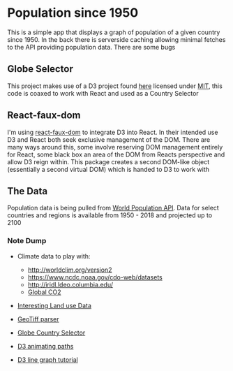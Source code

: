 # Population since 1950
This is a simple app that displays a graph of population of a given country since 1950. In the back there is serverside caching allowing minimal fetches to the API providing population data. There are some bugs


## Globe Selector 

This project makes use of a D3 project found <a href="http://bl.ocks.org/KoGor/5994804">here</a> licensed under <a href="https://choosealicense.com/licenses/mit/">MIT</a>, this code is coaxed to work with React and used as a Country Selector

## React-faux-dom

I'm using <a href="https://github.com/Olical/react-faux-dom">react-faux-dom</a> to integrate D3 into React. In their intended use D3 and React both seek exclusive management of the DOM. There are many ways around this, some involve reserving DOM management entirely for React, some black box an area of the DOM from Reacts perspective and allow D3 reign within. This package creates a second DOM-like object (essentially a second virtual DOM) which is handed to D3 to work with

## The Data 

Population data is being pulled from <a href="http://api.population.io">World Population API</a>. Data for select countries and regions is available from 1950 - 2018 and projected up to 2100

### Note Dump
- Climate data to play with:
  - http://worldclim.org/version2
  - https://www.ncdc.noaa.gov/cdo-web/datasets
  - http://iridl.ldeo.columbia.edu/
  - <a href="https://www.esrl.noaa.gov/gmd/ccgg/trends/gl_full.html">Global CO2</a>
- <a href="http://sedac.ciesin.columbia.edu/theme/land-use/data/sets/browse">Interesting Land use Data</a>
- <a href="https://github.com/geotiffjs/geotiff.js">GeoTiff parser</a>

- <a href="http://bl.ocks.org/KoGor/5994804">Globe Country Selector</a>
- <a href="http://bl.ocks.org/duopixel/4063326">D3 animating paths</a>
- <a href="https://medium.freecodecamp.org/learn-to-create-a-line-chart-using-d3-js-4f43f1ee716b">D3 line graph tutorial</a>
